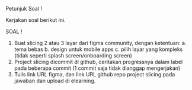 Petunjuk Soal !

Kerjakan soal berikut ini.

SOAL !
1.	Buat slicing 2 atau 3 layar dari figma community, dengan ketentuan:
    a.	tema bebas 
    b.	design untuk mobile apps
    c.	pilih layar yang kompleks (tidak seperti splash  screen/onboarding screen)
2.	Project slicing dicommit di github, ceritakan progressnya dalam label pada beberapa commit (1 commit saja tidak dianggap mengerjakan)
3.	Tulis link URL figma, dan link URL github repo project slicing pada jawaban dan upload di elearning.
